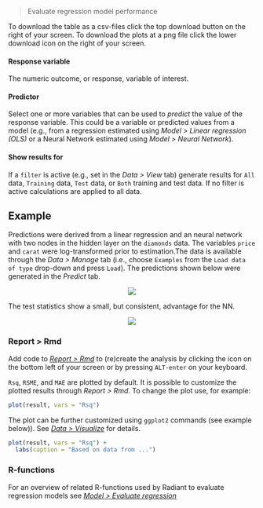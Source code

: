 > Evaluate regression model performance

To download the table as a csv-files click the top download button on the right of your screen. To download the plots at a png file click the lower download icon on the right of your screen.

#### Response variable

The numeric outcome, or response, variable of interest.

#### Predictor

Select one or more variables that can be used to _predict_ the value of the response variable. This could be a variable or predicted values from a model (e.g., from a regression estimated using _Model > Linear regression (OLS)_ or a Neural Network estimated using _Model > Neural Network_).

#### Show results for

If a `filter` is active (e.g., set in the _Data > View_ tab) generate results for `All` data, `Training` data, `Test` data, or `Both` training and test data. If no filter is active calculations are applied to all data.

## Example

Predictions were derived from a linear regression and an neural network with two nodes in the hidden layer on the `diamonds` data. The variables `price` and `carat` were log-transformed prior to estimation.The data is available through the _Data > Manage_ tab (i.e., choose `Examples` from the `Load data of type` drop-down and press `Load`). The predictions shown below were generated in the _Predict_ tab.

<p align="center"><img src="figures_model/evalreg_nn.png"></p>

The test statistics show a small, but consistent, advantage for the NN.

<p align="center"><img src="figures_model/evalreg_summary_plot.png"></p>

### Report > Rmd

Add code to <a href="https://radiant-rstats.github.io/docs/data/report_rmd.html" target="_blank">_Report > Rmd_</a> to (re)create the analysis by clicking the <i title="report results" class="fa fa-edit"></i> icon on the bottom left of your screen or by pressing `ALT-enter` on your keyboard. 

`Rsq`, `RSME`, and `MAE` are plotted by default. It is possible to customize the plotted results through _Report > Rmd_. To change the plot use, for example: 

```r
plot(result, vars = "Rsq")
```

The plot can be further customized using `ggplot2` commands (see example below)). See <a href="https://radiant-rstats.github.io/docs/data/visualize.html" target="_blank">_Data > Visualize_</a> for details.

```r
plot(result, vars = "Rsq") +
  labs(caption = "Based on data from ...")
```

### R-functions

For an overview of related R-functions used by Radiant to evaluate regression models see <a href = "https://radiant-rstats.github.io/radiant.model/reference/index.html#section-model-evaluate-regression" target="_blank">_Model > Evaluate regression_</a>
